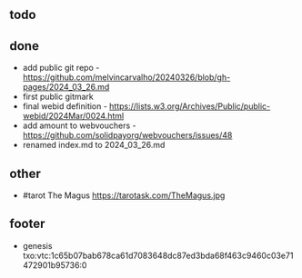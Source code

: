 ## todo

## done

- add public git repo - https://github.com/melvincarvalho/20240326/blob/gh-pages/2024_03_26.md
- first public gitmark
- final webid definition - https://lists.w3.org/Archives/Public/public-webid/2024Mar/0024.html
- add amount to webvouchers - https://github.com/solidpayorg/webvouchers/issues/48
- renamed index.md to 2024_03_26.md

## other

- #tarot The Magus https://tarotask.com/TheMagus.jpg

## footer

- genesis txo:vtc:1c65b07bab678ca61d7083648dc87ed3bda68f463c9460c03e71472901b95736:0
